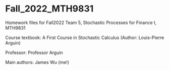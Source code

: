 # Fall_2022_MTH9831

Homework files for Fall2022 Team 5, Stochastic Processes for Finance I, MTH9831

Course textbook: A First Course in Stochastic Calculus (Author: Louis-Pierre Arguin)

Professor: Professor Arguin

Main authors: James Wu (me!)
